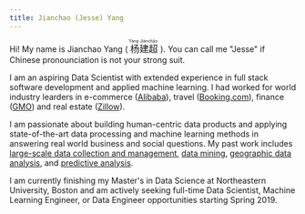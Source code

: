 ```yaml
---
title: Jianchao (Jesse) Yang
---
```


<style>
section.header .name { font-size: 20pt; }
ruby { font-size: 115% }
rt { font-size: 45% }
</style>


Hi! My name is Jianchao Yang (<ruby>
杨 <rt>Yáng</rt><rp></rp>建超<rp></rp><rt>Jiànchāo</rt><rp>）</rp>
</ruby>). You can call me "Jesse" if Chinese 
pronounciation is not your strong suit.

I am an aspiring Data Scientist with extended experience in full stack
software development and applied machine learning. I had worked for world industry
learders in e-commerce ([Alibaba](https://www.alibabagroup.com/en/global/home)),
travel ([Booking.com](https://www.booking.com/)), finance ([GMO](https://www.gmo.com/)) and real estate ([Zillow](https://www.zillow.com/)). 

I am passionate about building human-centric data products and applying
state-of-the-art data processing and machine learning methods in answering
real world business and social questions. My past work includes [large-scale data collection and management](https://github.com/ktmud/github-life),
[data mining](https://github.com/ktmud/yelp-and-neighborhoods), [geographic data analysis](https://www.dropbox.com/s/gmiyy0miuwmjtpu/Final_Paper-edited.pdf?dl=0),
and [predictive analysis](https://github.com/ktmud/mass211/blob/master/Mass%20211%20-%20Final%20Report.pdf).

I am currently finishing my Master's in Data Science 
at Northeastern University, Boston and am actively seeking full-time Data Scientist, Machine Learning
Engineer, or Data Engineer opportunities starting Spring 2019.
